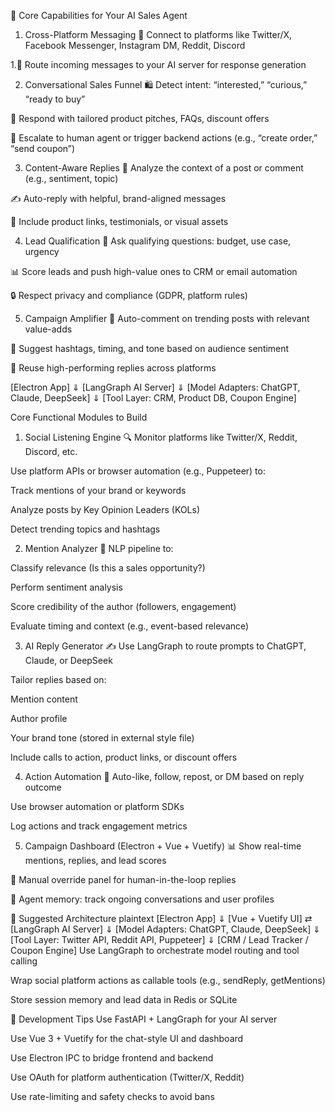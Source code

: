 🧠 Core Capabilities for Your AI Sales Agent
1. Cross-Platform Messaging
💬 Connect to platforms like Twitter/X, Facebook Messenger, Instagram DM, Reddit, Discord

1.🧠 Route incoming messages to your AI server for response generation

2. Conversational Sales Funnel
🛍️ Detect intent: “interested,” “curious,” “ready to buy”

🧠 Respond with tailored product pitches, FAQs, discount offers

🔄 Escalate to human agent or trigger backend actions (e.g., “create order,” “send coupon”)

3. Content-Aware Replies
🧠 Analyze the context of a post or comment (e.g., sentiment, topic)

✍️ Auto-reply with helpful, brand-aligned messages

🔗 Include product links, testimonials, or visual assets

4. Lead Qualification
🧠 Ask qualifying questions: budget, use case, urgency

📊 Score leads and push high-value ones to CRM or email automation

🔒 Respect privacy and compliance (GDPR, platform rules)

5. Campaign Amplifier
📣 Auto-comment on trending posts with relevant value-adds

🧠 Suggest hashtags, timing, and tone based on audience sentiment

🔁 Reuse high-performing replies across platforms


[Electron App]
     ⇓
[LangGraph AI Server]
     ⇓
[Model Adapters: ChatGPT, Claude, DeepSeek]
     ⇓
[Tool Layer: CRM, Product DB, Coupon Engine]


Core Functional Modules to Build
1. Social Listening Engine
🔍 Monitor platforms like Twitter/X, Reddit, Discord, etc.

Use platform APIs or browser automation (e.g., Puppeteer) to:

Track mentions of your brand or keywords

Analyze posts by Key Opinion Leaders (KOLs)

Detect trending topics and hashtags

2. Mention Analyzer
🧠 NLP pipeline to:

Classify relevance (Is this a sales opportunity?)

Perform sentiment analysis

Score credibility of the author (followers, engagement)

Evaluate timing and context (e.g., event-based relevance)

3. AI Reply Generator
✍️ Use LangGraph to route prompts to ChatGPT, Claude, or DeepSeek

Tailor replies based on:

Mention content

Author profile

Your brand tone (stored in external style file)

Include calls to action, product links, or discount offers

4. Action Automation
🔁 Auto-like, follow, repost, or DM based on reply outcome

Use browser automation or platform SDKs

Log actions and track engagement metrics

5. Campaign Dashboard (Electron + Vue + Vuetify)
📊 Show real-time mentions, replies, and lead scores

💬 Manual override panel for human-in-the-loop replies

🧠 Agent memory: track ongoing conversations and user profiles

🧩 Suggested Architecture
plaintext
[Electron App]
     ⇓
[Vue + Vuetify UI] ⇄ [LangGraph AI Server]
     ⇓
[Model Adapters: ChatGPT, Claude, DeepSeek]
     ⇓
[Tool Layer: Twitter API, Reddit API, Puppeteer]
     ⇓
[CRM / Lead Tracker / Coupon Engine]
Use LangGraph to orchestrate model routing and tool calling

Wrap social platform actions as callable tools (e.g., sendReply, getMentions)

Store session memory and lead data in Redis or SQLite

🚀 Development Tips
Use FastAPI + LangGraph for your AI server

Use Vue 3 + Vuetify for the chat-style UI and dashboard

Use Electron IPC to bridge frontend and backend

Use OAuth for platform authentication (Twitter/X, Reddit)

Use rate-limiting and safety checks to avoid bans